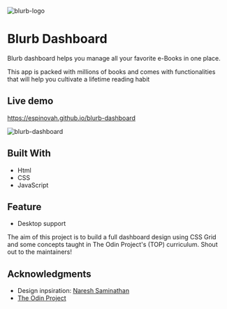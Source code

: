 ![blurb-logo](https://user-images.githubusercontent.com/81432480/192495792-f12e7568-5c03-44d4-b06b-f4751ed977d1.png)

# Blurb Dashboard

Blurb dashboard helps you manage all your favorite e-Books in one place. 

This app is packed with millions of books and comes with functionalities that will help you cultivate a lifetime reading habit


## Live demo
https://espinovah.github.io/blurb-dashboard

![blurb-dashboard](https://user-images.githubusercontent.com/81432480/192494489-b6eeaa91-2b07-4182-8867-7ccd36cc32c5.png)



## Built With

- Html
- CSS
- JavaScript


## Feature

- Desktop support

The aim of this project is to build a full dashboard design using CSS Grid and some concepts taught in The Odin Project's (TOP) curriculum. Shout out to the maintainers!


## Acknowledgments
- Design inpsiration: [Naresh Saminathan](https://dribbble.com/shots/10816126-Amazon-Kindle-Refreshed-Look)
- [The Odin Project](https://www.theodinproject.com/)

